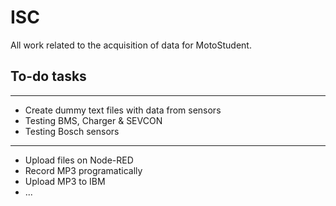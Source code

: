 # ISC
All work related to the acquisition of data for MotoStudent.

## To-do tasks

-------
* Create dummy text files with data from sensors
* Testing BMS, Charger & SEVCON
* Testing Bosch sensors

-------
* Upload files on Node-RED
* Record MP3 programatically
* Upload MP3 to IBM
* ...
